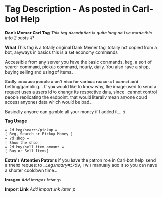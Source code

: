 # Tag Description - As posted in Carl-bot Help
__**~~Dank Memer~~ Carl Tag**__
*This tag description is quite long so I've made this into 2 posts :P*

**What**
This tag is a totally original Dank Memer tag, totally not copied from a bot, anyways in basics this is a set economy commands

Accessible from any server you have the basic commands, beg, a sort of search command, pickup command, hourly, daily.
You also have a shop, buying selling and using of items...

Sadly because people aren't nice for various reasons I cannot add betting/gambling... If you would like to know why, the image used to send a request uses a users id to change its respective data, since I cannot control people replicating the endpoint, that would literally mean anyone could access anyones data which would be bad... 

Basically anyone can gamble all your money if I added it... :(

**Tag Usage**
```asciidoc
= ?d beg/search/pickup =
[ Beg, Search or Pickup Money ]
= ?d shop =
[ Show the shop ]
= ?d buy/sell item amount =
[ Buy or Sell Items]
```

**Extra's**
__**Attention Patrons**__ if you have the patron role in Carl-bot help, send a friend request to *_Leg3ndary#5759*, I will manually add it so you can have a shorter cooldown time...

**Images**
*Add images later :p*

**Import Link**
*Add import link later :p*
